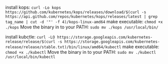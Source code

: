 install kops:
`curl -Lo kops https://github.com/kubernetes/kops/releases/download/$(curl -s https://api.github.com/repos/kubernetes/kops/releases/latest | grep tag_name | cut -d '"' -f 4)/kops-linux-amd64`
make executable:
`chmod +x ./kops`
Move the binary in to your PATH:
`sudo mv ./kops /usr/local/bin/`


install kubctle:
`curl -LO https://storage.googleapis.com/kubernetes-release/release/$(curl -s https://storage.googleapis.com/kubernetes-release/release/stable.txt)/bin/linux/amd64/kubectl`
make executable:
`chmod +x ./kubectl`
Move the binary in to your PATH:
`sudo mv ./kubectl /usr/local/bin/kubectl`